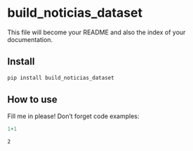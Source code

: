 build_noticias_dataset
================

<!-- WARNING: THIS FILE WAS AUTOGENERATED! DO NOT EDIT! -->

This file will become your README and also the index of your
documentation.

## Install

``` sh
pip install build_noticias_dataset
```

## How to use

Fill me in please! Don’t forget code examples:

``` python
1+1
```

    2
